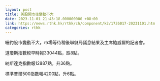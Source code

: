 ```yaml
---
layout: post
title: 美股開市後變動不大
date: 2023-11-01 21:43:18.000000000 +08:00
link: https://news.rthk.hk/rthk/ch/component/k2/1726017-20231101.htm
categories: rthk
---
```


紐約股市變動不大，市場等待稍後聯儲局議息結果及主席鮑威爾的記者會。

道瓊斯指數較早時報33044點，跌8點。

納斯達克指數報12887點，升36點。

標準普爾500指數報4200點，升6點。

